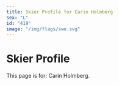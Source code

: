 ```yaml
---
title: Skier Profile for Carin Holmberg
sex: "L"
id: "419"
image: "/img/flags/swe.svg" 
---
```


# Skier Profile

This page is for: Carin Holmberg.
    
